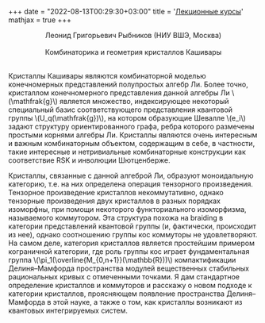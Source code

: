 ﻿+++
date = "2022-08-13T00:29:30+03:00"
title = '<a href="/2017/lectures">Лекционные курсы</a>'
mathjax = true
+++
<div>
<center><a name="rybnikov" />Леонид Григорьевич Рыбников (НИУ ВШЭ, Москва)</center><br>
<center>Комбинаторика и геометрия кристаллов Кашивары</center><br>
<p>Кристаллы Кашивары являются комбинаторной моделью конечномерных представлений полупростых алгебр Ли. Более точно, кристаллом конечномерного представления данной алгебры Ли \(\mathfrak{g}\) является множество, индексирующее некоторый специальный базис соответствующего представления квантовой группы \(U_q(\mathfrak{g})\), на котором образующие Шевалле \(e_i\) задают структуру ориентированного графа, ребра которого размечены простыми корнями алгебры Ли. Кристаллы являются очень интересным и важным комбинаторным объектом, содержащим в себе, в частности, такие интересные и нетривиальные комбинаторные конструкции как соответствие RSK и инволюции Шютценберже.</p>

<p>Кристаллы, связанные с данной алгеброй Ли, образуют моноидальную категорию, т.е. на них определена операция тензорного произведения. Тензорное произведение кристаллов некоммутативно, однако тензорные произведения двух кристаллов в разных порядках изоморфны, при помощи некоторого функториального изоморфизма, называемого коммутором. Эта структура похожа на braiding в категории представлений квантовой группы (и, фактически, происходит из нее), однако соотношению группы кос коммуторы не удовлетворяют. На самом деле, категория кристаллов является простейшим примером кограничной категории, где роль группы кос играет фундаментальная группа \(\pi_1(\overline{M_{0,n+1}}(\mathbb{R}))\) компактификации Делиня&ndash;Мамфорда пространства модулей вещественных стабильных рациональных кривых с отмеченными точками. Я дам стандартное определение кристаллов и коммуторов и расскажу о новом подходе к категории кристаллов, проясняющем появление пространства Делиня&ndash;Мамфорда в этой науке, а также о том, как кристаллы возникают из квантовых интегрируемых систем.</p>
</div>